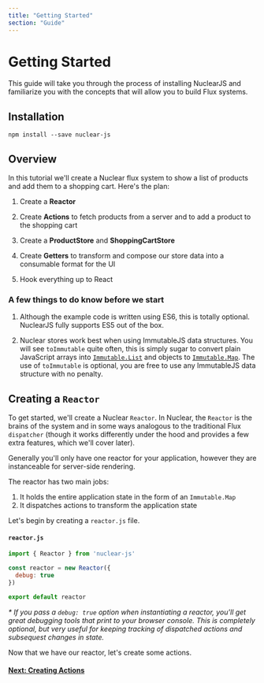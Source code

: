 ```yaml
---
title: "Getting Started"
section: "Guide"
---
```


# Getting Started

This guide will take you through the process of installing NuclearJS and familiarize you with the concepts that will allow you
to build Flux systems.

## Installation

```shell
npm install --save nuclear-js
```


## Overview

In this tutorial we'll create a Nuclear flux system to show a list of products and add them to a shopping cart.  Here's the plan:

1. Create a **Reactor**

2. Create **Actions** to fetch products from a server and to add a product to the shopping cart

3. Create a **ProductStore** and **ShoppingCartStore**

4. Create **Getters** to transform and compose our store data into a consumable format for the UI

5. Hook everything up to React

### A few things to do know before we start

1. Although the example code is written using ES6, this is totally optional.  NuclearJS fully supports ES5 out of the box.

2. Nuclear stores work best when using ImmutableJS data structures.  You will see `toImmutable` quite often, this is simply sugar
to convert plain JavaScript arrays into [`Immutable.List`](https://facebook.github.io/immutable-js/docs/#/List) and objects to
[`Immutable.Map`](https://facebook.github.io/immutable-js/docs/#/Map).  The use of `toImmutable` is optional, you are free to use
any ImmutableJS data structure with no penalty.


## Creating a `Reactor`

To get started, we'll create a Nuclear `Reactor`.  In Nuclear, the `Reactor` is the brains of the system and in some ways analogous
to the traditional Flux `dispatcher` (though it works differently under the hood and provides a few extra features, which we'll
cover later).

Generally you'll only have one reactor for your application, however they are instanceable for server-side rendering.

The reactor has two main jobs:

1. It holds the entire application state in the form of an `Immutable.Map`
2. It dispatches actions to transform the application state

Let's begin by creating a `reactor.js` file.

#### `reactor.js`

```javascript
import { Reactor } from 'nuclear-js'

const reactor = new Reactor({
  debug: true
})

export default reactor
```

_* If you pass a `debug: true` option when instantiating a reactor, you'll get great debugging tools that print to your browser console.
This is completely optional, but very useful for keeping tracking of dispatched actions and subsequest changes in state._

Now that we have our reactor, let's create some actions.

#### [Next: Creating Actions](./02-creating-actions.html)
